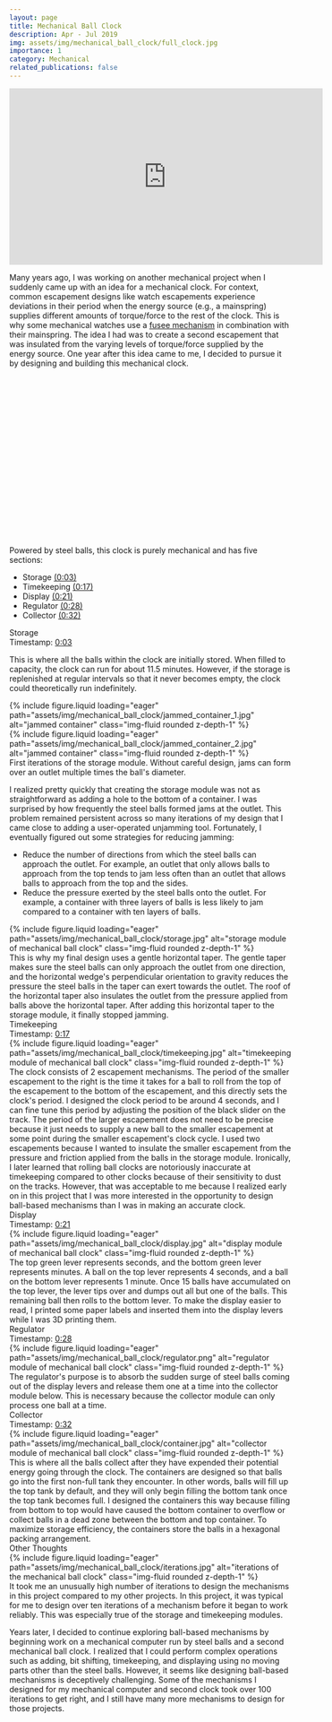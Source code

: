 ```yaml
---
layout: page
title: Mechanical Ball Clock
description: Apr - Jul 2019
img: assets/img/mechanical_ball_clock/full_clock.jpg
importance: 1
category: Mechanical
related_publications: false
---
```



<div class="embed-responsive embed-responsive-16by9 mb-3">
    <iframe width="560" height="315" src="https://www.youtube.com/embed/JKv2sZO4aGY?si=e8iIDBwpUzCc4_C3" title="YouTube video player" frameborder="0" allow="accelerometer; autoplay; clipboard-write; encrypted-media; gyroscope; picture-in-picture; web-share" referrerpolicy="strict-origin-when-cross-origin" allowfullscreen></iframe>
</div> 

Many years ago, I was working on another mechanical project when I suddenly came up with an idea for a mechanical clock. For context, common escapement designs like watch escapements experience deviations in their period when the energy source (e.g., a mainspring) supplies different amounts of torque/force to the rest of the clock. This is why some mechanical watches use a [fusee mechanism](https://en.wikipedia.org/wiki/Fusee_%28horology%29) in combination with their mainspring. The idea I had was to create a second escapement that was insulated from the varying levels of torque/force supplied by the energy source. One year after this idea came to me, I decided to pursue it by designing and building this mechanical clock.

<!-- <div class="embed-responsive embed-responsive-16by9 mt-4 mb-3">
    <iframe width="560" height="315" src="https://www.youtube.com/embed/x7STD5HqZzA?si=PjqoqM41ET_HG6tv" title="YouTube video player" frameborder="0" allow="accelerometer; autoplay; clipboard-write; encrypted-media; gyroscope; picture-in-picture; web-share" referrerpolicy="strict-origin-when-cross-origin" allowfullscreen></iframe>
</div> -->

<style>
    /* Video container that respects Bootstrap width */
    .video-container {
        position: relative;
        width: calc(100% + 30px);
        margin-left: -15px; 
        height: 0;
        padding-bottom: 56.25%; /* 16:9 aspect ratio */
        margin-bottom: 20px;
    }

    .video-container iframe {
        position: absolute;
        top: 0;
        left: 0;
        width: 100%;
        height: 100%;
    }
</style>

<div class="container">
    <div class="row justify-content-center">
        <div class="col-sm-12 mt-3">
            <div class="video-container" id="video-container">
                <div id="player"></div>
            </div>
        </div>
    </div>
</div>

<script>
    let player;
    let isPlayerReady = false;
    
    // Load the YouTube API
    function loadYouTubeAPI() {
        const tag = document.createElement('script');
        tag.src = 'https://www.youtube.com/iframe_api';
        const firstScriptTag = document.getElementsByTagName('script')[0];
        firstScriptTag.parentNode.insertBefore(tag, firstScriptTag);
    }
    
    // This function is called automatically when the API is ready
    function onYouTubeIframeAPIReady() {
        console.log('YouTube API Ready');
        player = new YT.Player('player', {
            width: '100%',
            height: '100%',
            videoId: 'x7STD5HqZzA', // Replace with your video ID
            playerVars: {
                'playsinline': 1
            },
            events: {
                'onReady': onPlayerReady,
                'onError': onPlayerError
            }
        });
    }
    
    function onPlayerReady(event) {
        console.log('Player Ready');
        isPlayerReady = true;
    }
    
    function onPlayerError(event) {
        console.error('YouTube Player Error:', event.data);
    }
    
    function seekTo(seconds) {
        if (player && isPlayerReady && typeof player.seekTo === 'function') {
            try {
                player.seekTo(seconds, true);
                console.log('Seeking to:', seconds);
            } catch (error) {
                console.error('Error seeking:', error);
            }
        } else {
            console.log('Player not ready yet');
        }
    }
    
    function scrollToVideo() {
        const playerElement = document.getElementById('player');
        playerElement.scrollIntoView({ 
            behavior: 'smooth', // 'auto' would make it jump to the video rather than scroll to it
            block: 'center' // Options: 'start', 'center', 'end', 'nearest'
        });
    }
    
    function seekToAndScroll(seconds) {
        seekTo(seconds);
        scrollToVideo();
    }

    // Initialize when page loads
    if (document.readyState === 'loading') {
        document.addEventListener('DOMContentLoaded', loadYouTubeAPI);
    } else {
        loadYouTubeAPI();
    }
</script>


Powered by steel balls, this clock is purely mechanical and has five sections:
<ul>
    <li>Storage <a href="#" onclick="seekToAndScroll(3); return false;">(0:03)</a></li>
    <li>Timekeeping <a href="#" onclick="seekToAndScroll(17); return false;">(0:17)</a></li>
    <li>Display <a href="#" onclick="seekToAndScroll(21); return false;">(0:21)</a></li>
    <li>Regulator <a href="#" onclick="seekToAndScroll(28); return false;">(0:28)</a></li>
    <li>Collector <a href="#" onclick="seekToAndScroll(32); return false;">(0:32)</a></li>
</ul>

<div class="h2">Storage</div>
Timestamp: <a href="#" onclick="seekToAndScroll(3); return false;">0:03</a><br>
<p>This is where all the balls within the clock are initially stored. When filled to capacity, the clock can run for about 11.5 minutes. However, if the storage is replenished at regular intervals so that it never becomes empty, the clock could theoretically run indefinitely.</p>

<div class="row justify-content-center">
    <div class="col-sm-5 mt-3">
        {% include figure.liquid loading="eager" path="assets/img/mechanical_ball_clock/jammed_container_1.jpg" alt="jammed container" class="img-fluid rounded z-depth-1" %}
    </div>
    <div class="col-sm-4 mt-3">
        {% include figure.liquid loading="eager" path="assets/img/mechanical_ball_clock/jammed_container_2.jpg" alt="jammed container" class="img-fluid rounded z-depth-1" %}
    </div>
</div>
<div class="caption mt-0">
    First iterations of the storage module. Without careful design, jams can form over an outlet multiple times the ball's diameter.
</div>

I realized pretty quickly that creating the storage module was not as straightforward as adding a hole to the bottom of a container. I was surprised by how frequently the steel balls formed jams at the outlet. This problem remained persistent across so many iterations of my design that I came close to adding a user-operated unjamming tool. Fortunately, I eventually figured out some strategies for reducing jamming:
<ul>
    <li>Reduce the number of directions from which the steel balls can approach the outlet. For example, an outlet that only allows balls to approach from the top tends to jam less often than an outlet that allows balls to approach from the top and the sides.</li>
    <li>Reduce the pressure exerted by the steel balls onto the outlet. For example, a container with three layers of balls is less likely to jam compared to a container with ten layers of balls.</li>
</ul>

<div class="row justify-content-center">
    <div class="col-sm-8 mt-3">
        {% include figure.liquid loading="eager" path="assets/img/mechanical_ball_clock/storage.jpg" alt="storage module of mechanical ball clock" class="img-fluid rounded z-depth-1" %}
    </div>
</div>
 This is why my final design uses a gentle horizontal taper. The gentle taper makes sure the steel balls can only approach the outlet from one direction, and the horizontal wedge's perpendicular orientation to gravity reduces the pressure the steel balls in the taper can exert towards the outlet. The roof of the horizontal taper also insulates the outlet from the pressure applied from balls above the horizontal taper. After adding this horizontal taper to the storage module, it finally stopped jamming.

<div class="h2">Timekeeping</div>
Timestamp: <a href="#" onclick="seekToAndScroll(17); return false;">0:17</a><br>
<div class="row justify-content-center">
    <div class="col-sm-8 mt-3">
        {% include figure.liquid loading="eager" path="assets/img/mechanical_ball_clock/timekeeping.jpg" alt="timekeeping module of mechanical ball clock" class="img-fluid rounded z-depth-1" %}
    </div>
</div>
The clock consists of 2 escapement mechanisms. The period of the smaller escapement to the right is the time it takes for a ball to roll from the top of the escapement to the bottom of the escapement, and this directly sets the clock's period. I designed the clock period to be around 4 seconds, and I can fine tune this period by adjusting the position of the black slider on the track. The period of the larger escapement does not need to be precise because it just needs to supply a new ball to the smaller escapement at some point during the smaller escapement's clock cycle. I used two escapements because I wanted to insulate the smaller escapement from the pressure and friction applied from the balls in the storage module. Ironically, I later learned that rolling ball clocks are notoriously inaccurate at timekeeping compared to other clocks because of their sensitivity to dust on the tracks. However, that was acceptable to me because I realized early on in this project that I was more interested in the opportunity to design ball-based mechanisms than I was in making an accurate clock.

<div class="h2">Display</div>
Timestamp: <a href="#" onclick="seekToAndScroll(21); return false;">0:21</a><br>
<div class="row justify-content-center">
    <div class="col-sm-9 mt-3">
        {% include figure.liquid loading="eager" path="assets/img/mechanical_ball_clock/display.jpg" alt="display module of mechanical ball clock" class="img-fluid rounded z-depth-1" %}
    </div>
</div>
The top green lever represents seconds, and the bottom green lever represents minutes. A ball on the top lever represents 4 seconds, and a ball on the bottom lever represents 1 minute. Once 15 balls have accumulated on the top lever, the lever tips over and dumps out all but one of the balls. This remaining ball then rolls to the bottom lever. To make the display easier to read, I printed some paper labels and inserted them into the display levers while I was 3D printing them.

<div class="h2">Regulator</div>
Timestamp: <a href="#" onclick="seekToAndScroll(28); return false;">0:28</a><br>
<div class="row justify-content-center">
    <div class="col-sm-9 mt-3">
        {% include figure.liquid loading="eager" path="assets/img/mechanical_ball_clock/regulator.png" alt="regulator module of mechanical ball clock" class="img-fluid rounded z-depth-1" %}
    </div>
</div>
The regulator's purpose is to absorb the sudden surge of steel balls coming out of the display levers and release them one at a time into the collector module below. This is necessary because the collector module can only process one ball at a time.

<div class="h2">Collector</div>
Timestamp: <a href="#" onclick="seekToAndScroll(32); return false;">0:32</a><br>
<div class="row justify-content-center">
    <div class="col-sm-8 mt-3">
        {% include figure.liquid loading="eager" path="assets/img/mechanical_ball_clock/container.jpg" alt="collector module of mechanical ball clock" class="img-fluid rounded z-depth-1" %}
    </div>
</div>
This is where all the balls collect after they have expended their potential energy going through the clock. The containers are designed so that balls go into the first non-full tank they encounter. In other words, balls will fill up the top tank by default, and they will only begin filling the bottom tank once the top tank becomes full. I designed the containers this way because filling from bottom to top would have caused the bottom container to overflow or collect balls in a dead zone between the bottom and top container. To maximize storage efficiency, the containers store the balls in a hexagonal packing arrangement.

<div class="h2">Other Thoughts</div>
<div class="row justify-content-center">
    <div class="col-sm-12 mt-3">
        {% include figure.liquid loading="eager" path="assets/img/mechanical_ball_clock/iterations.jpg" alt="iterations of the mechanical ball clock" class="img-fluid rounded z-depth-1" %}
    </div>
</div>
It took me an unusually high number of iterations to design the mechanisms in this project compared to my other projects. In this project, it was typical for me to design over ten iterations of a mechanism before it began to work reliably. This was especially true of the storage and timekeeping modules. <br>

Years later, I decided to continue exploring ball-based mechanisms by beginning work on a mechanical computer run by steel balls and a second mechanical ball clock. I realized that I could perform complex operations such as adding, bit shifting, timekeeping, and displaying using no moving parts other than the steel balls. However, it seems like designing ball-based mechanisms is deceptively challenging. Some of the mechanisms I designed for my mechanical computer and second clock took over 100 iterations to get right, and I still have many more mechanisms to design for those projects. 